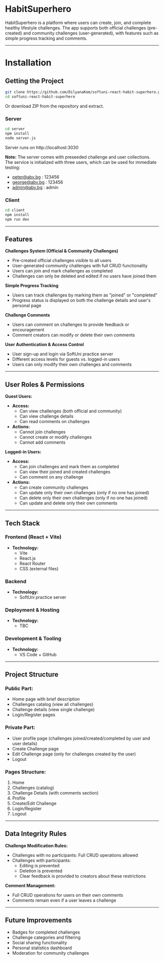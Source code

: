 # HabitSuperhero

HabitSuperhero is a platform where users can create, join, and complete healthy lifestyle challenges. The app supports both official challenges (pre-created) and community challenges (user-generated), with features such as simple progress tracking and comments.

---
# Installation

## Getting the Project
```bash
git clone https://github.com/DilyanaKom/softuni-react-habit-superhero.git
cd softuni-react-habit-superhero
```
Or download ZIP from the repository and extract.

### Server
```bash
cd server
npm install
node server.js
```
Server runs on http://localhost:3030

**Note:** The server comes with preseeded challenge and user collections. The service is initialized with three users, which can be used for immediate testing:
* peter@abv.bg : 123456
* george@abv.bg : 123456
* admin@abv.bg : admin

### Client
```bash
cd client
npm install
npm run dev
```
---
## Features

**Challenges System (Official & Community Challenges)**
- Pre-created official challenges visible to all users
- User-generated community challenges with full CRUD functionality
- Users can join and mark challenges as completed
- Challenges can only be deleted and edited if no users have joined them

**Simple Progress Tracking**
- Users can track challenges by marking them as "joined" or "completed"
- Progress status is displayed on both the challenge details and user's personal page

**Challenge Comments**
- Users can comment on challenges to provide feedback or encouragement
- Comment creators can modify or delete their own comments

**User Authentication & Access Control**
- User sign-up and login via SoftUni practice server
- Different access levels for guests vs. logged-in users
- Users can only modify their own challenges and comments

---

## User Roles & Permissions

**Guest Users:**
- **Access:**
  - Can view challenges (both official and community)
  - Can view challenge details
  - Can read comments on challenges
- **Actions:**
  - Cannot join challenges
  - Cannot create or modify challenges
  - Cannot add comments

**Logged-in Users:**
- **Access:**
  - Can join challenges and mark them as completed
  - Can view their joined and created challenges
  - Can comment on any challenge
- **Actions:**
  - Can create community challenges
  - Can update only their own challenges (only if no one has joined)
  - Can delete only their own challenges (only if no one has joined)
  - Can update and delete only their own comments

---

## Tech Stack

### Frontend (React + Vite)
- **Technology:**
  - Vite
  - React.js
  - React Router
  - CSS (external files)

### Backend 
- **Technology:**
  - SoftUni practice server



### Deployment & Hosting
- **Technology:**
  - TBC

### Development & Tooling
- **Technology:**
  - VS Code + GitHub

---

## Project Structure

### Public Part:
- Home page with brief description
- Challenges catalog (view all challenges)
- Challenge details (view single challenge)
- Login/Register pages

### Private Part:
- User profile page (challenges joined/created/completed by user and user details)
- Create Challenge page
- Edit Challenge page (only for challenges created by the user)
- Logout

### Pages Structure:
1. Home
2. Challenges (catalog)
3. Challenge Details (with comments section)
4. Profile
5. Create/Edit Challenge
6. Login/Register
7. Logout

---

## Data Integrity Rules

**Challenge Modification Rules:**
- Challenges with no participants: Full CRUD operations allowed
- Challenges with participants:
  - Editing is prevented
  - Deletion is prevented
  - Clear feedback is provided to creators about these restrictions

**Comment Management:**
- Full CRUD operations for users on their own comments
- Comments remain even if a user leaves a challenge

---

## Future Improvements
- Badges for completed challenges
- Challenge categories and filtering
- Social sharing functionality
- Personal statistics dashboard
- Moderation for community challenges